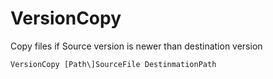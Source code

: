 # VersionCopy

Copy files if Source version is newer than destination version

```
VersionCopy [Path\]SourceFile DestinmationPath
```
